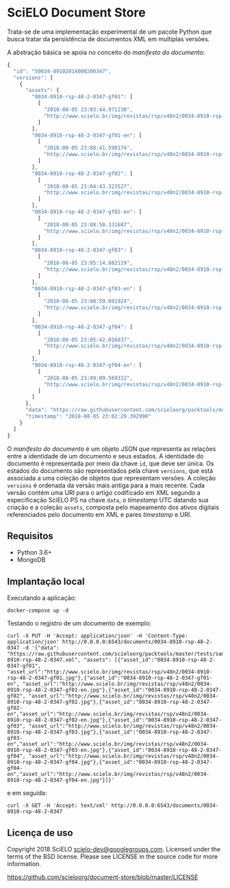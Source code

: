 # SciELO Document Store


Trata-se de uma implementação experimental de um pacote Python que busca 
tratar da persistência de documentos XML em multiplas versões.

A abstração básica se apoia no conceito do *manifesto do documento*:

```javascript
{
  "id": "S0034-89102014000200347",
  "versions": [
    {
      "assets": {
        "0034-8910-rsp-48-2-0347-gf01": [
          [
            "2018-08-05 23:03:44.971230",
            "http://www.scielo.br/img/revistas/rsp/v48n2/0034-8910-rsp-48-2-0347-gf01.jpg"
          ]
        ],
        "0034-8910-rsp-48-2-0347-gf01-en": [
          [
            "2018-08-05 23:08:41.590174",
            "http://www.scielo.br/img/revistas/rsp/v48n2/0034-8910-rsp-48-2-0347-gf01-en.jpg"
          ]
        ],
        "0034-8910-rsp-48-2-0347-gf02": [
          [
            "2018-08-05 23:04:43.323527",
            "http://www.scielo.br/img/revistas/rsp/v48n2/0034-8910-rsp-48-2-0347-gf02.jpg"
          ]
        ],
        "0034-8910-rsp-48-2-0347-gf02-en": [
          [
            "2018-08-05 23:08:50.331687",
            "http://www.scielo.br/img/revistas/rsp/v48n2/0034-8910-rsp-48-2-0347-gf02-en.jpg"
          ]
        ],
        "0034-8910-rsp-48-2-0347-gf03": [
          [
            "2018-08-05 23:05:14.882129",
            "http://www.scielo.br/img/revistas/rsp/v48n2/0034-8910-rsp-48-2-0347-gf03.jpg"
          ]
        ],
        "0034-8910-rsp-48-2-0347-gf03-en": [
          [
            "2018-08-05 23:08:59.691924",
            "http://www.scielo.br/img/revistas/rsp/v48n2/0034-8910-rsp-48-2-0347-gf03-en.jpg"
          ]
        ],
        "0034-8910-rsp-48-2-0347-gf04": [
          [
            "2018-08-05 23:05:42.016837",
            "http://www.scielo.br/img/revistas/rsp/v48n2/0034-8910-rsp-48-2-0347-gf04.jpg"
          ]
        ],
        "0034-8910-rsp-48-2-0347-gf04-en": [
          [
            "2018-08-05 23:09:09.569312",
            "http://www.scielo.br/img/revistas/rsp/v48n2/0034-8910-rsp-48-2-0347-gf04-en.jpg"
          ]
        ]
      },
      "data": "https://raw.githubusercontent.com/scieloorg/packtools/master/tests/samples/0034-8910-rsp-48-2-0347.xml",
      "timestamp": "2018-08-05 23:02:29.392990"
    }
  ]
}
```

O *manifesto do documento* é um objeto JSON que representa as relações entre
a identidade de um documento e seus estados. A identidade do documento é 
representada por meio da chave ``id``, que deve ser única. Os estados do
documento são representados pela chave ``versions``, que está associada a uma
coleção de objetos que representam versões. A coleção ``versions`` é ordenada
da versão mais antiga para a mais recente. Cada versão contém uma URI para o 
artigo codificado em XML segundo a especificação SciELO PS na chave ``data``,
o *timestamp* UTC datando sua criação e a coleção ``assets``, composta pelo
mapeamento dos ativos digitais referenciados pelo documento em XML e pares
*timestamp* e URI.


## Requisitos

* Python 3.6+
* MongoDB


## Implantação local

Executando a aplicação:

```docker-compose up -d```

Testando o registro de um documento de exemplo:

```
curl -X PUT -H 'Accept: application/json' -H 'Content-Type: application/json' http://0.0.0.0:6543/documents/0034-8910-rsp-48-2-0347 -d '{"data": "https://raw.githubusercontent.com/scieloorg/packtools/master/tests/samples/0034-8910-rsp-48-2-0347.xml", "assets": [{"asset_id":"0034-8910-rsp-48-2-0347-gf01", "asset_url":"http://www.scielo.br/img/revistas/rsp/v48n2/0034-8910-rsp-48-2-0347-gf01.jpg"},{"asset_id":"0034-8910-rsp-48-2-0347-gf01-en", "asset_url":"http://www.scielo.br/img/revistas/rsp/v48n2/0034-8910-rsp-48-2-0347-gf01-en.jpg"},{"asset_id":"0034-8910-rsp-48-2-0347-gf02", "asset_url":"http://www.scielo.br/img/revistas/rsp/v48n2/0034-8910-rsp-48-2-0347-gf02.jpg"},{"asset_id":"0034-8910-rsp-48-2-0347-gf02-en","asset_url":"http://www.scielo.br/img/revistas/rsp/v48n2/0034-8910-rsp-48-2-0347-gf02-en.jpg"},{"asset_id":"0034-8910-rsp-48-2-0347-gf03", "asset_url":"http://www.scielo.br/img/revistas/rsp/v48n2/0034-8910-rsp-48-2-0347-gf03.jpg"},{"asset_id":"0034-8910-rsp-48-2-0347-gf03-en","asset_url":"http://www.scielo.br/img/revistas/rsp/v48n2/0034-8910-rsp-48-2-0347-gf03-en.jpg"},{"asset_id":"0034-8910-rsp-48-2-0347-gf04", "asset_url":"http://www.scielo.br/img/revistas/rsp/v48n2/0034-8910-rsp-48-2-0347-gf04.jpg"},{"asset_id":"0034-8910-rsp-48-2-0347-gf04-en","asset_url":"http://www.scielo.br/img/revistas/rsp/v48n2/0034-8910-rsp-48-2-0347-gf04-en.jpg"}]}'
```

e em seguida:

```
curl -X GET -H 'Accept: text/xml' http://0.0.0.0:6543/documents/0034-8910-rsp-48-2-0347
```

## Licença de uso

Copyright 2018 SciELO <scielo-dev@googlegroups.com>. Licensed under the terms
of the BSD license. Please see LICENSE in the source code for more
information.

https://github.com/scieloorg/document-store/blob/master/LICENSE

